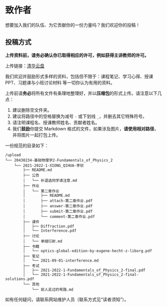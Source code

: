 # 致作者

想要加入我们的队伍、为它贡献你的一份力量吗？我们欢迎你的投稿！

## 投稿方式

**上传资料前，请务必确认你已取得相应的许可，例如获得主讲教师的许可。**

上传链接：[清华云盘](https://cloud.tsinghua.edu.cn/u/d/eb14fa49694d4bbe9773/)

我们欢迎并鼓励形式多样的资料，包括但不限于：课程笔记、学习心得、授课PPT、习题课与小班讨论材料 等一切你认为有用的资料。

上传前请**务必**将所有文件有条理地整理好，并以**压缩包**的形式上传。请注意以下几点：

1. 建议删除空文件夹。
2. 建议将路径中的空格替换为减号 `-` 或下划线 `_`，并删去其它特殊符号。
3. 请注明课程名、授课教师姓名、贡献者姓名。
4. 我们**鼓励**你提交 Markdown 格式的文件，如果涉及图片，**请使用相对路径**，并将图片一起打包上传。

一份规范的目录如下：

```
/upload
└── 20430234-基础物理学2-Fundamentals_of_Physics_2
    └── 2021-2022-1-XIONG_QIHUA-李钦
        ├── README.md
        ├── 公告
        │   └── 补退选同学请注意.md
        ├── 作业
        │   └── 第二章作业
        │       ├── README.md
        │       ├── attach-第二章作业.pdf
        │       ├── answer-第二章作业.pdf
        │       ├── submit-第二章作业.pdf
        │       └── comment-第二章作业.pdf
        ├── 课件
        │   ├── Diffraction.pdf
        │   └── Interference.pdf
        ├── 讨论
        │   └── 单缝衍射.md
        ├── 书籍
        │   └── optics-global-edition-by-eugene-hecht-z-liborg.pdf
        ├── 笔记
        │   └── 2021-09-01-interference.md
        ├── 考试
        │   ├── 2021-2022-1-Fundamentals_of_Physics_2-final.pdf
        │   └── 2021-2022-1-Fundamentals_of_Physics_2-final-solutions.pdf
        └── 其他
            └── 前人走过的弯路.md
```

如有任何疑问，请联系网站维护人员（联系方式见“读者须知”）。

